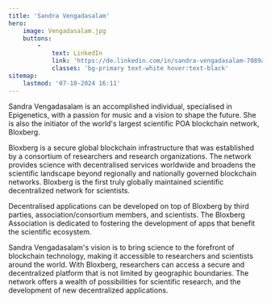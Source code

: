 ```yaml
---
title: 'Sandra Vengadasalam'
hero:
    image: Vengadasalam.jpg
    buttons:
        -
            text: LinkedIn
            link: 'https://de.linkedin.com/in/sandra-vengadasalam-7089a4262'
            classes: 'bg-primary text-white hover:text-black'
sitemap:
    lastmod: '07-10-2024 16:11'
---
```


Sandra Vengadasalam is an accomplished individual, specialised in Epigenetics, with a passion for music and a vision to shape the future. She is also the initiator of the world's largest scientific POA blockchain network, Bloxberg.

Bloxberg is a secure global blockchain infrastructure that was established by a consortium of researchers and research organizations. The network provides science with decentralised services worldwide and broadens the scientific landscape beyond regionally and nationally governed blockchain networks. Bloxberg is the first truly globally maintained scientific decentralized network for scientists.

Decentralised applications can be developed on top of Bloxberg by third parties, association/consortium members, and scientists. The Bloxberg Association is dedicated to fostering the development of apps that benefit the scientific ecosystem.

Sandra Vengadasalam's vision is to bring science to the forefront of blockchain technology, making it accessible to researchers and scientists around the world. With Bloxberg, researchers can access a secure and decentralized platform that is not limited by geographic boundaries. The network offers a wealth of possibilities for scientific research, and the development of new decentralized applications.